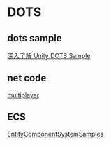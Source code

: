 # DOTS

## dots sample

[深入了解 Unity DOTS Sample](https://zhuanlan.zhihu.com/p/110802975)

## net code

[multiplayer](https://github.com/Unity-Technologies/multiplayer)

## ECS

[EntityComponentSystemSamples](https://github.com/Unity-Technologies/EntityComponentSystemSamples)
